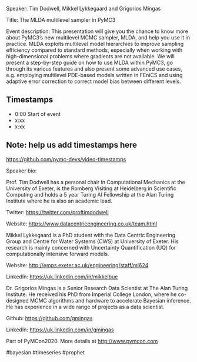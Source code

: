 
Speaker: Tim Dodwell, Mikkel Lykkegaard and Grigorios Mingas

Title: The MLDA multilevel sampler in PyMC3


Event description: 
This presentation will give you the chance to know more about PyMC3’s new multilevel MCMC sampler, MLDA, and help you use it in practice. MLDA exploits multilevel model hierarchies to improve sampling efficiency compared to standard methods, especially when working with high-dimensional problems where gradients are not available. We will present a step-by-step guide on how to use MLDA within PyMC3, go through its various features and also present some advanced use cases, e.g. employing multilevel PDE-based models written in FEniCS and using adaptive error correction to correct model bias between different levels.


## Timestamps
- 0:00 Start of event
- x:xx 
- x:xx

## Note: help us add timestamps here
https://github.com/pymc-devs/video-timestamps

Speaker bio:

Prof. Tim Dodwell has a personal chair in Computational Mechanics at the University of Exeter, is the Romberg Visiting at Heidelberg in Scientific Computing and holds a 5 year Turing AI Fellowship at the Alan Turing Institute where he is also an academic lead.

Twitter: https://twitter.com/proftimdodwell

Website: https://www.datacentricengineering.co.uk/team.html

Mikkel Lykkegaard is a PhD student with the Data Centric Engineering Group and Centre for Water Systems (CWS) at University of Exeter. His research is mainly concerned with Uncertainty Quantification (UQ) for computationally intensive forward models.

Website: http://emps.exeter.ac.uk/engineering/staff/ml624

LinkedIn: https://uk.linkedin.com/in/mikkelbue
 
Dr. Grigorios Mingas is a Senior Research Data Scientist at The Alan Turing Institute. He received his PhD from Imperial College London, where he co-designed MCMC algorithms and hardware to accelerate Bayesian inference. He has experience in a wide range of projects as a data scientist.

Github: https://github.com/gmingas

LinkedIn: https://uk.linkedin.com/in/gmingas

Part of PyMCon2020. 
More details at http://www.pymcon.com  

#bayesian #timeseries #prophet
